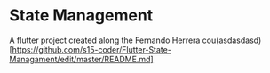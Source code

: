 # State Management

A flutter project created along the Fernando Herrera cou(asdasdasd)[https://github.com/s15-coder/Flutter-State-Managament/edit/master/README.md]
